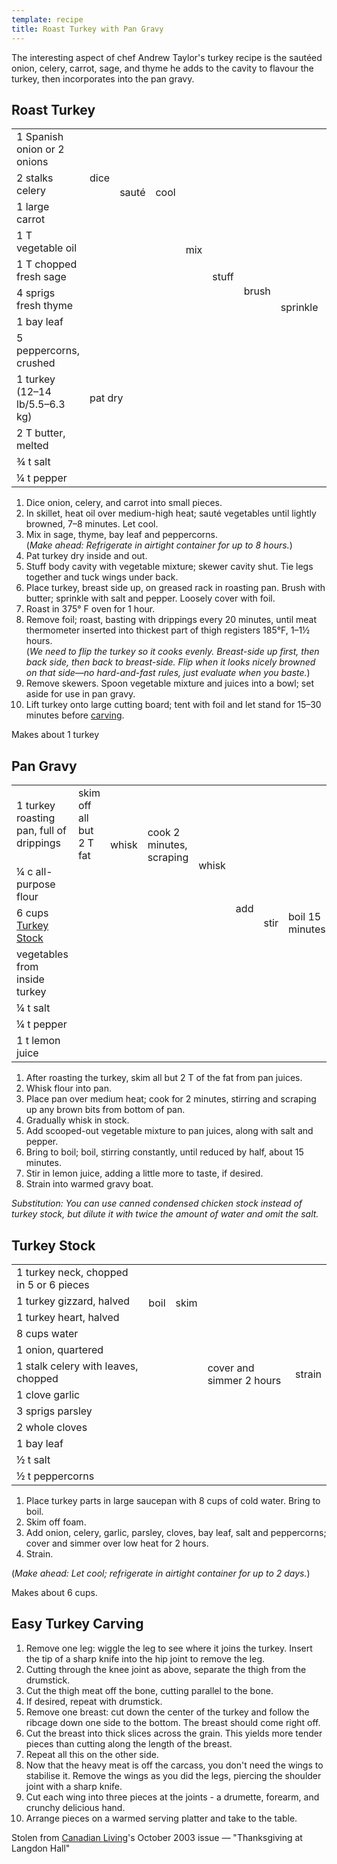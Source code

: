 ```yaml
---
template: recipe
title: Roast Turkey with Pan Gravy
---
```

The interesting aspect of chef Andrew Taylor's turkey recipe is the
sautéed onion, celery, carrot, sage, and thyme he adds to the cavity
to flavour the turkey, then incorporates into the pan gravy.</p>

<h2><a id="turkey">Roast Turkey</a></h2>
<table>
  <tr>
    <td>1 Spanish onion or 2 onions</td>
    <td rowspan="3">dice</td>
    <td rowspan="4">sauté</td>
    <td rowspan="4">cool</td>
    <td rowspan="8">mix</td>
    <td rowspan="9">stuff</td>
    <td rowspan="10">brush</td>
    <td rowspan="12">sprinkle</td>
    <td rowspan="12">foil and roast at 375&deg;F for 1 hour</td>
    <td rowspan="12">remove foil</td>
    <td rowspan="12">roast, basting every 20 minutes, until thigh is 185&deg;F, 1&ndash;1&frac12; hours</td>
    <td rowspan="12">remove vegetable mixture to bowl</td>
    <td rowspan="12">place turkey on platter, tent, and let rest</td>
  </tr>
  <tr>
    <td>2 stalks celery</td>
  </tr>
  <tr>
    <td>1 large carrot</td>
  </tr>
  <tr>
    <td>1 T vegetable oil</td>
    <td class="righthide">&nbsp;</td>
  </tr>
  <tr>
    <td>1 T chopped fresh sage</td>
    <td rowspan="4" colspan="3" class="righthide">&nbsp;</td>
  </tr>
  <tr>
    <td>4 sprigs fresh thyme</td>
  </tr>
  <tr>
    <td>1 bay leaf</td>
  </tr>
  <tr>
    <td>5 peppercorns, crushed</td>
  </tr>
  <tr>
    <td>1 turkey (12&ndash;14 lb/5.5&ndash;6.3 kg)</td>
    <td colspan="4">pat dry</td>
  </tr>
  <tr>
    <td>2 T butter, melted</td>
    <td colspan="5" class="righthide">&nbsp;</td>
  </tr>
  <tr>
    <td>&frac34; t salt</td>
    <td colspan="6" rowspan="2" class="righthide">&nbsp;</td>
  </tr>
  <tr>
    <td>&frac14; t pepper</td>
  </tr>
</table>

1. Dice onion, celery, and carrot into small pieces.
1. In skillet, heat oil over medium-high heat; sauté vegetables until lightly browned, 7&ndash;8 minutes. Let cool.
1. Mix in sage, thyme, bay leaf and peppercorns.<br>(<i>Make ahead: Refrigerate in airtight container for up to 8 hours.</i>)
1. Pat turkey dry inside and out.
1. Stuff body cavity with vegetable mixture; skewer cavity shut. Tie legs together and tuck wings under back.
1. Place turkey, breast side up, on greased rack in roasting pan.  Brush with butter; sprinkle with salt and pepper.  Loosely cover with foil.
1. Roast in 375&deg; F oven for 1 hour. 
1. Remove foil; roast, basting with drippings every 20 minutes, until meat thermometer inserted into thickest 
part of thigh registers 185&deg;F, 1&ndash;1&frac12; hours.<br>
(<i>We need to flip the turkey so it cooks evenly.  Breast-side up first, then back side, then back to breast-side.  Flip
when it looks nicely browned on that side&mdash;no hard-and-fast rules, just evaluate when you baste.</i>)
1. Remove skewers.  Spoon vegetable mixture and juices into a bowl; set aside for use in pan gravy.
1. Lift turkey onto large cutting board; tent with foil and let stand for 15&ndash;30 minutes before <a href="#carving">carving</a>.

<p>Makes about 1 turkey</p>


<h2><a id="gravy">Pan Gravy</a></h2>

<table>
  <tr>
    <td>1 turkey roasting pan, full of drippings</td>
    <td>skim off all but 2 T fat</td>
    <td rowspan="2">whisk</td>
    <td rowspan="2">cook 2 minutes, scraping</td>
    <td rowspan="3">whisk</td>
    <td rowspan="6">add</td>
    <td rowspan="7">stir</td>
    <td rowspan="7">boil 15 minutes</td>
    <td rowspan="7">strain</td>
  </tr>
  <tr>
    <td>&frac14; c all-purpose flour</td>
    <td class="righthide">&nbsp;</td>
  </tr>
  <tr>
    <td>6 cups <a href="#stock">Turkey Stock</a></td>
    <td colspan="3" class="righthide">&nbsp;</td>
  </tr>
  <tr>
    <td>vegetables from inside turkey</td>
    <td colspan="4" rospan="3" class="righthide">&nbsp;</td>
  </tr>
  <tr>
    <td>&frac14; t salt</td>
  </tr>
  <tr>
    <td>&frac14; t pepper</td>
  </tr>
  <tr>
    <td>1 t lemon juice</td>
    <td colspan="5" class="righthide">&nbsp;</td>
  </tr>
</table>

1. After roasting the turkey, skim all but 2 T of the fat from pan juices.
1. Whisk flour into pan.
1. Place pan over medium heat; cook for 2 minutes, stirring and scraping up any brown bits from bottom of pan.
1. Gradually whisk in stock.
1. Add scooped-out vegetable mixture to pan juices, along with salt and pepper.
1. Bring to boil; boil, stirring constantly, until reduced by half, about 15 minutes.
1. Stir in lemon juice, adding a little more to taste, if desired.
1. Strain into warmed gravy boat.

<p><i>Substitution: You can use canned condensed chicken stock instead of turkey stock, but dilute it with twice the amount of water and omit the salt. </i></p>

<h2><a id="stock">Turkey Stock</a></h2>
<table>
  <tr>
    <td>1 turkey neck, chopped in 5 or 6 pieces</td>
    <td rowspan="4">boil</td>
    <td rowspan="4">skim</td>
    <td rowspan="12">cover and simmer 2 hours</td>
    <td rowspan="12">strain</td>
  </tr>
  <tr>
    <td>1 turkey gizzard, halved</td>
  </tr>
  <tr>
    <td>1 turkey heart, halved</td>
  </tr>
  <tr>
    <td>8 cups water</td>
  </tr>
  <tr>
    <td>1 onion, quartered</td>
    <td rowspan="4" colspan="2" class="righthide">&nbsp;</td>
  </tr>
  <tr>
    <td>1 stalk celery with leaves, chopped</td>
  </tr>
  <tr>
    <td>1 clove garlic</td>
  </tr>
  <tr>
    <td>3 sprigs parsley</td>
  </tr>
  <tr>
    <td>2 whole cloves</td>
  </tr>
  <tr>
    <td>1 bay leaf</td>
  </tr>
  <tr>
    <td>&frac12; t salt</td>
  </tr>
  <tr>
    <td>&frac12; t peppercorns</td>
  </tr>
</table>

1. Place turkey parts in large saucepan with 8 cups of cold water. Bring to boil.
1. Skim off foam.
1. Add onion, celery, garlic, parsley, cloves, bay leaf, salt and peppercorns; cover and simmer over low heat for 2 hours.
1. Strain.

<p>(<i>Make ahead: Let cool; refrigerate in airtight container for up to 2 days.</i>)</p>
<p>Makes about 6 cups.</p>

<h2><a id="carving">Easy Turkey Carving</a></h2>

1. Remove one leg: wiggle the leg to see where it joins the
turkey. Insert the tip of a sharp knife into the hip joint to remove
the leg.
1. Cutting through the knee joint as above, separate the thigh from
the drumstick.
1. Cut the thigh meat off the bone, cutting parallel to the
bone.
1. If desired, repeat with drumstick.
1. Remove one breast: cut down the center of the turkey and follow
the ribcage down one side to the bottom. The breast should come
right off.
1. Cut the breast into thick slices across the grain. This yields
more tender pieces than cutting along the length of the breast.
1. Repeat all this on the other side.
1. Now that the heavy meat is off the carcass, you don't need the
wings to stabilise it. Remove the wings as you did the legs, piercing
the shoulder joint with a sharp knife.
1. Cut each wing into three pieces at the joints - a drumette,
forearm, and crunchy delicious hand.
1. Arrange pieces on a warmed serving platter and take to the
table.

<p class="confession">Stolen from <a href="http://www.canadianliving.com/">Canadian Living</a>'s October 2003 issue &mdash; "Thanksgiving at Langdon Hall"</p>

